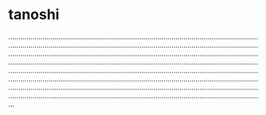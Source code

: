 # tanoshi
...................................................................................................................................................................................................................................................................................................................................................................................................................................................................................................................................................................................................................................................................................................................................................................................................................................................................................................................................................................................................................................